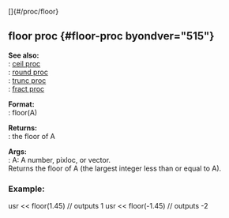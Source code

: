 []{#/proc/floor}    
## floor proc {#floor-proc byondver="515"}    
**See also:**    
:   [ceil proc](/ref/proc/ceil)    
:   [round proc](/ref/proc/round)    
:   [trunc proc](/ref/proc/trunc)    
:   [fract proc](/ref/proc/fract)    
<!-- -->    
**Format:**    
:   floor(A)    
<!-- -->    
**Returns:**    
:   the floor of A    
<!-- -->    
**Args:**    
:   A: A number, pixloc, or vector.    
Returns the floor of A (the largest integer less than or equal to A).    
### Example:    
usr \<\< floor(1.45) // outputs 1 usr \<\< floor(-1.45) // outputs -2  